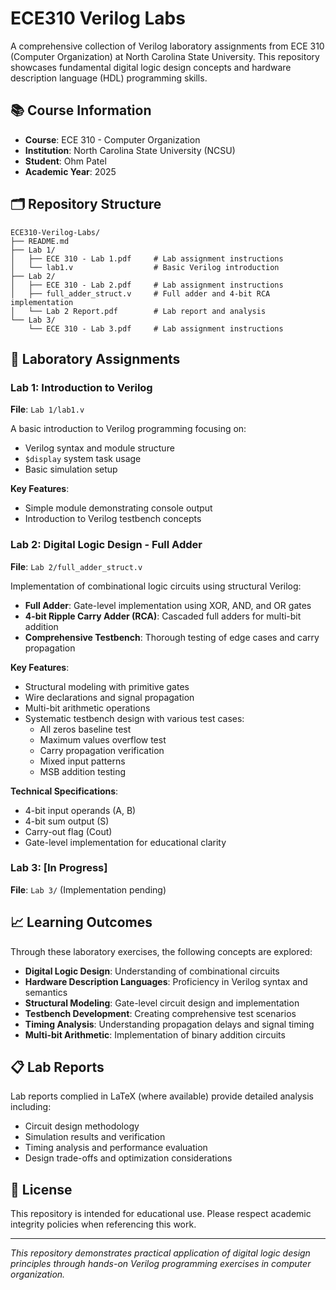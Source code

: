 # ECE310 Verilog Labs

A comprehensive collection of Verilog laboratory assignments from ECE 310 (Computer Organization) at North Carolina State University. This repository showcases fundamental digital logic design concepts and hardware description language (HDL) programming skills.

## 📚 Course Information

- **Course**: ECE 310 - Computer Organization
- **Institution**: North Carolina State University (NCSU)
- **Student**: Ohm Patel
- **Academic Year**: 2025

## 🗂️ Repository Structure

```
ECE310-Verilog-Labs/
├── README.md
├── Lab 1/
│   ├── ECE 310 - Lab 1.pdf     # Lab assignment instructions
│   └── lab1.v                  # Basic Verilog introduction
├── Lab 2/
│   ├── ECE 310 - Lab 2.pdf     # Lab assignment instructions
│   ├── full_adder_struct.v     # Full adder and 4-bit RCA implementation
│   └── Lab 2 Report.pdf        # Lab report and analysis
└── Lab 3/
    └── ECE 310 - Lab 3.pdf     # Lab assignment instructions
```

## 🔬 Laboratory Assignments

### Lab 1: Introduction to Verilog
**File**: `Lab 1/lab1.v`

A basic introduction to Verilog programming focusing on:
- Verilog syntax and module structure
- `$display` system task usage
- Basic simulation setup

**Key Features**:
- Simple module demonstrating console output
- Introduction to Verilog testbench concepts

### Lab 2: Digital Logic Design - Full Adder
**File**: `Lab 2/full_adder_struct.v`

Implementation of combinational logic circuits using structural Verilog:
- **Full Adder**: Gate-level implementation using XOR, AND, and OR gates
- **4-bit Ripple Carry Adder (RCA)**: Cascaded full adders for multi-bit addition
- **Comprehensive Testbench**: Thorough testing of edge cases and carry propagation

**Key Features**:
- Structural modeling with primitive gates
- Wire declarations and signal propagation
- Multi-bit arithmetic operations
- Systematic testbench design with various test cases:
  - All zeros baseline test
  - Maximum values overflow test
  - Carry propagation verification
  - Mixed input patterns
  - MSB addition testing

**Technical Specifications**:
- 4-bit input operands (A, B)
- 4-bit sum output (S)
- Carry-out flag (Cout)
- Gate-level implementation for educational clarity

### Lab 3: [In Progress]
**File**: `Lab 3/` (Implementation pending)


## 📈 Learning Outcomes

Through these laboratory exercises, the following concepts are explored:

- **Digital Logic Design**: Understanding of combinational circuits
- **Hardware Description Languages**: Proficiency in Verilog syntax and semantics
- **Structural Modeling**: Gate-level circuit design and implementation
- **Testbench Development**: Creating comprehensive test scenarios
- **Timing Analysis**: Understanding propagation delays and signal timing
- **Multi-bit Arithmetic**: Implementation of binary addition circuits

## 📋 Lab Reports

Lab reports complied in LaTeX (where available) provide detailed analysis including:
- Circuit design methodology
- Simulation results and verification
- Timing analysis and performance evaluation
- Design trade-offs and optimization considerations

## 📄 License

This repository is intended for educational use. Please respect academic integrity policies when referencing this work.

---

*This repository demonstrates practical application of digital logic design principles through hands-on Verilog programming exercises in computer organization.* 
